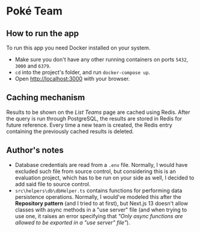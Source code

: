 # Poké Team

## How to run the app

To run this app you need Docker installed on your system.

- Make sure you don't have any other running containers on ports `5432`, `3000` and `6379`.
- `cd` into the project's folder, and run `docker-compose up`.
- Open [http://localhost:3000](http://localhost:3000) with your browser.

## Caching mechanism

Results to be shown on the _List Teams_ page are cached using Redis.
After the query is run through PostgreSQL, the results are stored in Redis for future reference.
Every time a new team is created, the Redis entry containing the previously cached results is deleted.

## Author's notes

- Database credentials are read from a `.env` file. Normally, I would have excluded such file from source control, but considering this is an evaluation project, which has to be run on your side as well, I decided to add said file to source control.
- `src\helpers\db\dbHelper.ts` contains functions for performing data persistence operations. Normally, I would've modeled this after the **Repository pattern** (and I tried to at first), but Next.js 13 doesn't allow classes with async methods in a "use server" file (and when trying to use one, it raises an error specifying that _"Only async functions are allowed to be exported in a "use server" file"_).
